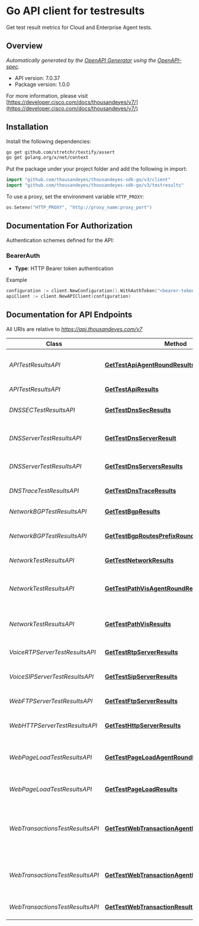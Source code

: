 # Go API client for testresults

Get test result metrics for Cloud and Enterprise Agent tests.

## Overview
*Automatically generated by the [OpenAPI Generator](https://openapi-generator.tech) using the [OpenAPI-spec](https://www.openapis.org/).*

- API version: 7.0.37
- Package version: 1.0.0

For more information, please visit [https://developer.cisco.com/docs/thousandeyes/v7/](https://developer.cisco.com/docs/thousandeyes/v7/)

## Installation

Install the following dependencies:

```sh
go get github.com/stretchr/testify/assert
go get golang.org/x/net/context
```

Put the package under your project folder and add the following in import:

```go
import "github.com/thousandeyes/thousandeyes-sdk-go/v3/client"
import "github.com/thousandeyes/thousandeyes-sdk-go/v3/testresults"
```

To use a proxy, set the environment variable `HTTP_PROXY`:

```go
os.Setenv("HTTP_PROXY", "http://proxy_name:proxy_port")
```

## Documentation For Authorization

Authentication schemes defined for the API:
### BearerAuth
- **Type**: HTTP Bearer token authentication

Example

```go
configuration := client.NewConfiguration().WithAuthToken("<bearer-token>")
apiClient := client.NewAPIClient(configuration)
```

## Documentation for API Endpoints

All URIs are relative to *https://api.thousandeyes.com/v7*

Class | Method | HTTP request | Description
------------ | ------------- | ------------- | -------------
*APITestResultsAPI* | [**GetTestApiAgentRoundResults**](docs/APITestResultsAPI.md#gettestapiagentroundresults) | **Get** /test-results/{testId}/api/agent/{agentId}/round/{roundId} | Get API test results by agent and round
*APITestResultsAPI* | [**GetTestApiResults**](docs/APITestResultsAPI.md#gettestapiresults) | **Get** /test-results/{testId}/api | Get API test results
*DNSSECTestResultsAPI* | [**GetTestDnsSecResults**](docs/DNSSECTestResultsAPI.md#gettestdnssecresults) | **Get** /test-results/{testId}/dnssec | Get DNSSEC test results
*DNSServerTestResultsAPI* | [**GetTestDnsServerResult**](docs/DNSServerTestResultsAPI.md#gettestdnsserverresult) | **Get** /test-results/{testId}/dns-server/{serverId} | Get DNS server test results by server
*DNSServerTestResultsAPI* | [**GetTestDnsServersResults**](docs/DNSServerTestResultsAPI.md#gettestdnsserversresults) | **Get** /test-results/{testId}/dns-server | Get DNS server test results
*DNSTraceTestResultsAPI* | [**GetTestDnsTraceResults**](docs/DNSTraceTestResultsAPI.md#gettestdnstraceresults) | **Get** /test-results/{testId}/dns-trace | Get DNS trace test results
*NetworkBGPTestResultsAPI* | [**GetTestBgpResults**](docs/NetworkBGPTestResultsAPI.md#gettestbgpresults) | **Get** /test-results/{testId}/bgp | Get BGP test results
*NetworkBGPTestResultsAPI* | [**GetTestBgpRoutesPrefixRoundResults**](docs/NetworkBGPTestResultsAPI.md#gettestbgproutesprefixroundresults) | **Get** /test-results/{testId}/bgp/routes/prefix/{prefixId}/round/{roundId} | Get BGP route test results by prefix
*NetworkTestResultsAPI* | [**GetTestNetworkResults**](docs/NetworkTestResultsAPI.md#gettestnetworkresults) | **Get** /test-results/{testId}/network | Get network test results
*NetworkTestResultsAPI* | [**GetTestPathVisAgentRoundResults**](docs/NetworkTestResultsAPI.md#gettestpathvisagentroundresults) | **Get** /test-results/{testId}/path-vis/agent/{agentId}/round/{roundId} | Get path visualization test results by agent and round
*NetworkTestResultsAPI* | [**GetTestPathVisResults**](docs/NetworkTestResultsAPI.md#gettestpathvisresults) | **Get** /test-results/{testId}/path-vis | Get path visualization network test results
*VoiceRTPServerTestResultsAPI* | [**GetTestRtpServerResults**](docs/VoiceRTPServerTestResultsAPI.md#gettestrtpserverresults) | **Get** /test-results/{testId}/rtp-server | Retrieve RTP server test metrics
*VoiceSIPServerTestResultsAPI* | [**GetTestSipServerResults**](docs/VoiceSIPServerTestResultsAPI.md#gettestsipserverresults) | **Get** /test-results/{testId}/sip-server | Get SIP server test results
*WebFTPServerTestResultsAPI* | [**GetTestFtpServerResults**](docs/WebFTPServerTestResultsAPI.md#gettestftpserverresults) | **Get** /test-results/{testId}/ftp-server | Get FTP server test results
*WebHTTPServerTestResultsAPI* | [**GetTestHttpServerResults**](docs/WebHTTPServerTestResultsAPI.md#gettesthttpserverresults) | **Get** /test-results/{testId}/http-server | Get HTTP server test results
*WebPageLoadTestResultsAPI* | [**GetTestPageLoadAgentRoundResults**](docs/WebPageLoadTestResultsAPI.md#gettestpageloadagentroundresults) | **Get** /test-results/{testId}/page-load/agent/{agentId}/round/{roundId} | Get page load server test results by agent and round
*WebPageLoadTestResultsAPI* | [**GetTestPageLoadResults**](docs/WebPageLoadTestResultsAPI.md#gettestpageloadresults) | **Get** /test-results/{testId}/page-load | Get page load server test results
*WebTransactionsTestResultsAPI* | [**GetTestWebTransactionAgentRoundPageResults**](docs/WebTransactionsTestResultsAPI.md#gettestwebtransactionagentroundpageresults) | **Get** /test-results/{testId}/web-transactions/agent/{agentId}/round/{roundId}/page/{pageId} | Get detailed web transactions test result by agent, round, and page
*WebTransactionsTestResultsAPI* | [**GetTestWebTransactionAgentRoundResults**](docs/WebTransactionsTestResultsAPI.md#gettestwebtransactionagentroundresults) | **Get** /test-results/{testId}/web-transactions/agent/{agentId}/round/{roundId} | Get web transactions test results by agent and round
*WebTransactionsTestResultsAPI* | [**GetTestWebTransactionResults**](docs/WebTransactionsTestResultsAPI.md#gettestwebtransactionresults) | **Get** /test-results/{testId}/web-transactions | Get web transactions test results

